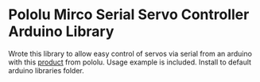 # Pololu Mirco Serial Servo Controller Arduino Library

Wrote this library to allow easy control of servos via serial from an arduino with this [product](https://www.pololu.com/product/207) from pololu. Usage example is included. Install to default arduino libraries folder.
